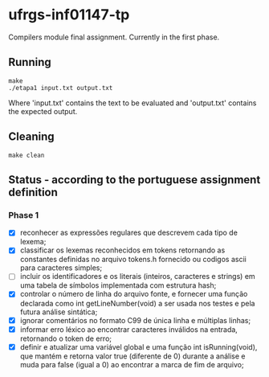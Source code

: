 # ufrgs-inf01147-tp
Compilers module final assignment. Currently in the first phase.

## Running
```
make
./etapa1 input.txt output.txt
```
Where 'input.txt' contains the text to be evaluated and 'output.txt' contains the expected output.

## Cleaning
```
make clean
```

## Status - according to the portuguese assignment definition
### Phase 1
- [x] reconhecer as expressões regulares que descrevem cada tipo de lexema;
- [x] classificar os lexemas reconhecidos em tokens retornando as constantes definidas no
arquivo tokens.h fornecido ou codigos ascii para caracteres simples;
- [ ] incluir os identificadores e os literais (inteiros, caracteres e strings) em uma tabela de
símbolos implementada com estrutura hash;
- [x] controlar o número de linha do arquivo fonte, e fornecer uma função declarada como
int getLineNumber(void) a ser usada nos testes e pela futura análise sintática;
- [x] ignorar comentários no formato C99 de única linha e múltiplas linhas;
- [x] informar erro léxico ao encontrar caracteres inválidos na entrada, retornando o token
de erro;
- [x] definir e atualizar uma variável global e uma função int isRunning(void), que
mantém e retorna valor true (diferente de 0) durante a análise e muda para false (igual
a 0) ao encontrar a marca de fim de arquivo;
